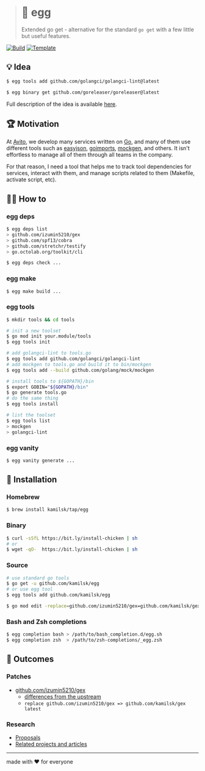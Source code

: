 > # 🐣 egg
>
> Extended go get - alternative for the standard `go get` with a few little but useful features.

[![Build][build.icon]][build.page]
[![Template][template.icon]][template.page]

## 💡 Idea

```bash
$ egg tools add github.com/golangci/golangci-lint@latest

$ egg binary get github.com/goreleaser/goreleaser@latest
```

Full description of the idea is available [here][design.page].

## 🏆 Motivation

At [Avito](https://tech.avito.ru), we develop many services written on [Go](https://golang.org),
and many of them use different tools such as [easyjson](https://github.com/mailru/easyjson),
[goimports](https://github.com/kamilsk/go-tools/releases/tag/goimports),
[mockgen](https://github.com/golang/mock), and others. It isn't effortless to manage all of them
through all teams in the company.

For that reason, I need a tool that helps me to track tool dependencies for services,
interact with them, and manage scripts related to them (Makefile, activate script, etc).

## 🤼‍♂️ How to

### egg deps

```bash
$ egg deps list
> github.com/izumin5210/gex
> github.com/spf13/cobra
> github.com/stretchr/testify
> go.octolab.org/toolkit/cli

$ egg deps check ...
```

### egg make

```bash
$ egg make build ...
```

### egg tools

```bash
$ mkdir tools && cd tools

# init a new toolset
$ go mod init your.module/tools
$ egg tools init

# add golangci-lint to tools.go
$ egg tools add github.com/golangci/golangci-lint
# add mockgen to tools.go and build it to bin/mockgen
$ egg tools add --build github.com/golang/mock/mockgen

# install tools to ${GOPATH}/bin
$ export GOBIN="${GOPATH}/bin"
$ go generate tools.go
# do the same thing
$ egg tools install

# list the toolset
$ egg tools list
> mockgen
> golangci-lint
```

### egg vanity

```bash
$ egg vanity generate ...
```

## 🧩 Installation

### Homebrew

```bash
$ brew install kamilsk/tap/egg
```

### Binary

```bash
$ curl -sSfL https://bit.ly/install-chicken | sh
# or
$ wget -qO-  https://bit.ly/install-chicken | sh
```

### Source

```bash
# use standard go tools
$ go get -u github.com/kamilsk/egg
# or use egg tool
$ egg tools add github.com/kamilsk/egg

$ go mod edit -replace=github.com/izumin5210/gex=github.com/kamilsk/gex@latest
```

### Bash and Zsh completions

```bash
$ egg completion bash > /path/to/bash_completion.d/egg.sh
$ egg completion zsh  > /path/to/zsh-completions/_egg.zsh
```

## 🤲 Outcomes

### Patches

- [github.com/izumin5210/gex](https://github.com/izumin5210/gex)
  - [differences from the upstream](https://github.com/izumin5210/gex/compare/master...kamilsk:extended)
  - `replace github.com/izumin5210/gex => github.com/kamilsk/gex latest`

### Research

- [Proposals][rfc.page]
- [Related projects and articles][research.page]

---

made with ❤️ for everyone

[build.icon]:       https://travis-ci.org/kamilsk/egg.svg?branch=master
[build.page]:       https://travis-ci.org/kamilsk/egg

[design.page]:      https://www.notion.so/octolab/egg-f716b80d4b184301b1db2e058f603dd0?r=0b753cbf767346f5a6fd51194829a2f3

[promo.page]:       https://github.com/kamilsk/egg

[research.page]:    https://github.com/under-the-hood/egg

[rfc.page]:         https://github.com/octolab/rfc/pulls?utf8=✓&q=is%3Apr+label%3Akamilsk%2Fegg+

[template.page]:    https://github.com/octomation/go-tool
[template.icon]:    https://img.shields.io/badge/template-go--tool-blue
